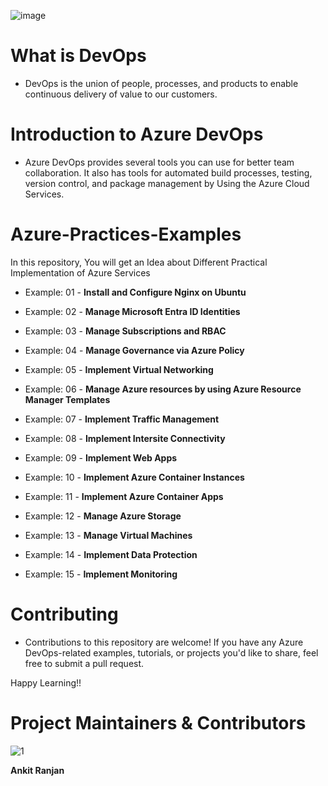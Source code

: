 ![image](https://github.com/ankitnewjobs/Azure-Practices-Examples/assets/154872782/70bf12f4-761c-4372-a520-1e3dff191799)

# What is DevOps

- DevOps is the union of people, processes, and products to enable continuous delivery of value to our customers.

# Introduction to  Azure DevOps

- Azure DevOps provides several tools you can use for better team collaboration. It also has tools for automated build processes, testing, version control, and package management by Using the Azure Cloud Services.

# Azure-Practices-Examples

In this repository,  You will get an Idea about Different Practical Implementation of Azure Services

- Example: 01 - **Install and Configure Nginx on Ubuntu**

- Example: 02 - **Manage Microsoft Entra ID Identities**

- Example: 03 - **Manage Subscriptions and RBAC**

- Example: 04 - **Manage Governance via Azure Policy**

- Example: 05 - **Implement Virtual Networking**

- Example: 06 - **Manage Azure resources by using Azure Resource Manager Templates**

- Example: 07 - **Implement Traffic Management**

- Example: 08 - **Implement Intersite Connectivity**

- Example: 09 - **Implement Web Apps**

- Example: 10 - **Implement Azure Container Instances**

- Example: 11 - **Implement Azure Container Apps**

- Example: 12 - **Manage Azure Storage**

- Example: 13 - **Manage Virtual Machines**
 
- Example: 14 - **Implement Data Protection**

- Example: 15 - **Implement Monitoring**


# Contributing

- Contributions to this repository are welcome! If you have any Azure DevOps-related examples, tutorials, or projects you'd like to share, feel free to submit a pull request.

Happy Learning!!

# Project Maintainers & Contributors

![1](https://github.com/ankitnewjobs/Azure-Practices-Examples/assets/154872782/0eb590e7-50e0-49f0-9439-77537cde2b8b)

**Ankit Ranjan**
